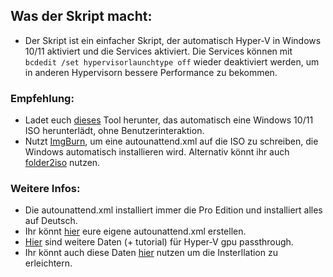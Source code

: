 ## Was der Skript macht:

- Der Skript ist ein einfacher Skript, der automatisch Hyper-V in Windows 10/11 aktiviert und die Services aktiviert. Die Services können mit ```bcdedit /set hypervisorlaunchtype off``` wieder deaktiviert werden, um in anderen Hypervisorn bessere Performance zu bekommen.

### Empfehlung:

- Ladet euch [dieses](https://github.com/ny4rlk0/WindowsMediaCreationTool) Tool herunter, das automatisch eine Windows 10/11 ISO herunterlädt, ohne Benutzerinteraktion.
- Nutzt [ImgBurn](https://download.imgburn.com/SetupImgBurn_2.5.8.0.exe), um eine autounattend.xml auf die ISO zu schreiben, die Windows automatisch installieren wird. Alternativ könnt ihr auch [folder2iso](https://www.trustfm.net/software/utilities/Folder2Iso.php) nutzen.

### Weitere Infos:

- Die autounattend.xml installiert immer die Pro Edition und installiert alles auf Deutsch.
- Ihr könnt [hier](https://schneegans.de/windows/unattend-generator/) eure eigene autounattend.xml erstellen.
- [Hier](https://mega.nz/file/QbFThJaI#NvYXHXOgDFt8a8qQpJeq3mGds4zvBiYvkweqTuXFWvA) sind weitere Daten (+ tutorial) für Hyper-V gpu passthrough.
- Ihr könnt auch diese Daten [hier](https://github.com/jamesstringerparsec/Easy-GPU-PV) nutzen um die Insterllation zu erleichtern.
